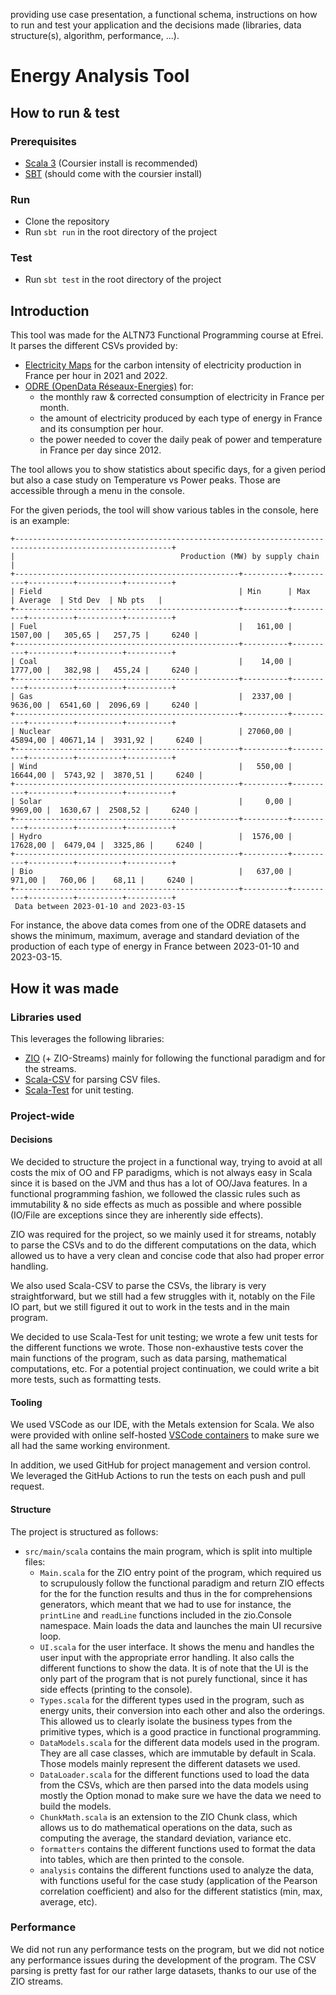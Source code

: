 providing use case presentation, a functional schema, instructions on how to run and test your application and the decisions made (libraries, data structure(s), algorithm, performance, ...).

# Energy Analysis Tool

## How to run & test

### Prerequisites

- [Scala 3](https://docs.scala-lang.org/scala3/getting-started.html) (Coursier install is recommended)
- [SBT](https://www.scala-sbt.org) (should come with the coursier install)

### Run

- Clone the repository
- Run `sbt run` in the root directory of the project

### Test

- Run `sbt test` in the root directory of the project

## Introduction

This tool was made for the ALTN73 Functional Programming course at Efrei. It parses the different CSVs provided by:
- [Electricity Maps](https://electricitymaps.com) for the carbon intensity of electricity production in France per hour in 2021 and 2022.
- [ODRE (OpenData Réseaux-Energies)](https://odre.opendatasoft.com) for:
  - the monthly raw & corrected consumption of electricity in France per month.
  - the amount of electricity produced by each type of energy in France and its consumption per hour.
  - the power needed to cover the daily peak of power and temperature in France per day since 2012.

The tool allows you to show statistics about specific days, for a given period but also a case study on Temperature vs Power peaks.
Those are accessible through a menu in the console.

For the given periods, the tool will show various tables in the console, here is an example:
```
+---------------------------------------------------------------------------------------------------------+
|                                     Production (MW) by supply chain                                     |
+--------------------------------------------------+----------+----------+----------+----------+----------+
| Field                                            | Min      | Max      | Average  | Std Dev  | Nb pts   |
+--------------------------------------------------+----------+----------+----------+----------+----------+
| Fuel                                             |   161,00 |  1507,00 |   305,65 |   257,75 |     6240 |
+--------------------------------------------------+----------+----------+----------+----------+----------+
| Coal                                             |    14,00 |  1777,00 |   382,98 |   455,24 |     6240 |
+--------------------------------------------------+----------+----------+----------+----------+----------+
| Gas                                              |  2337,00 |  9636,00 |  6541,60 |  2096,69 |     6240 |
+--------------------------------------------------+----------+----------+----------+----------+----------+
| Nuclear                                          | 27060,00 | 45894,00 | 40671,14 |  3931,92 |     6240 |
+--------------------------------------------------+----------+----------+----------+----------+----------+
| Wind                                             |   550,00 | 16644,00 |  5743,92 |  3870,51 |     6240 |
+--------------------------------------------------+----------+----------+----------+----------+----------+
| Solar                                            |     0,00 |  9969,00 |  1630,67 |  2508,52 |     6240 |
+--------------------------------------------------+----------+----------+----------+----------+----------+
| Hydro                                            |  1576,00 | 17628,00 |  6479,04 |  3325,86 |     6240 |
+--------------------------------------------------+----------+----------+----------+----------+----------+
| Bio                                              |   637,00 |   971,00 |   760,06 |    68,11 |     6240 |
+--------------------------------------------------+----------+----------+----------+----------+----------+
 Data between 2023-01-10 and 2023-03-15
```
For instance, the above data comes from one of the ODRE datasets and shows the minimum, maximum, average and standard deviation of the production of each type of energy in France between 2023-01-10 and 2023-03-15.

## How it was made

### Libraries used

This leverages the following libraries:
- [ZIO](https://zio.dev) (+ ZIO-Streams) mainly for following the functional paradigm and for the streams.
- [Scala-CSV](https://github.com/tototoshi/scala-csv) for parsing CSV files.
- [Scala-Test](https://www.scalatest.org) for unit testing.

### Project-wide

#### Decisions

We decided to structure the project in a functional way, trying to avoid at all costs the mix of OO and FP paradigms, which is not always easy in Scala since it is based on the JVM and thus has a lot of OO/Java features.
In a functional programming fashion, we followed the classic rules such as immutability & no side effects as much as possible and where possible (IO/File are exceptions since they are inherently side effects).

ZIO was required for the project, so we mainly used it for streams, notably to parse the CSVs and to do the different computations on the data, which allowed us to have a very clean and concise code that also had proper error handling.

We also used Scala-CSV to parse the CSVs, the library is very straightforward, but we still had a few struggles with it, notably on the File IO part, but we still figured it out to work in the tests and in the main program.

We decided to use Scala-Test for unit testing; we wrote a few unit tests for the different functions we wrote. Those non-exhaustive tests cover the main functions of the program, such as data parsing, mathematical computations, etc. For a potential project continuation, we could write a bit more tests, such as formatting tests.

#### Tooling

We used VSCode as our IDE, with the Metals extension for Scala.
We also were provided with online self-hosted [VSCode containers](https://coder.com) to make sure we all had the same working environment.

In addition, we used GitHub for project management and version control. We leveraged the GitHub Actions to run the tests on each push and pull request.

#### Structure

The project is structured as follows:
- `src/main/scala` contains the main program, which is split into multiple files:
  - `Main.scala` for the ZIO entry point of the program, which required us to scrupulously follow the functional paradigm and return ZIO effects for the for the function results and thus in the for comprehensions generators, which meant that we had to use for instance, the `printLine` and `readLine` functions included in the zio.Console namespace. Main loads the data and launches the main UI recursive loop.
  - `UI.scala` for the user interface. It shows the menu and handles the user input with the appropriate error handling. It also calls the different functions to show the data. It is of note that the UI is the only part of the program that is not purely functional, since it has side effects (printing to the console).
  - `Types.scala` for the different types used in the program, such as energy units, their conversion into each other and also the orderings. This allowed us to clearly isolate the business types from the primitive types, which is a good practice in functional programming.
  - `DataModels.scala` for the different data models used in the program. They are all case classes, which are immutable by default in Scala. Those models mainly represent the different datasets we used.
  - `DataLoader.scala` for the different functions used to load the data from the CSVs, which are then parsed into the data models using mostly the Option monad to make sure we have the data we need to build the models.
  - `ChunkMath.scala` is an extension to the ZIO Chunk class, which allows us to do mathematical operations on the data, such as computing the average, the standard deviation, variance etc.
  - `formatters` contains the different functions used to format the data into tables, which are then printed to the console.
  - `analysis` contains the different functions used to analyze the data, with functions useful for the case study (application of the Pearson correlation coefficient) and also for the different statistics (min, max, average, etc).

### Performance

We did not run any performance tests on the program, but we did not notice any performance issues during the development of the program. The CSV parsing is pretty fast for our rather large datasets, thanks to our use of the ZIO streams.